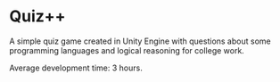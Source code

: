 # Quiz++
A simple quiz game created in Unity Engine with questions about some programming languages and logical reasoning  for college work.

Average development time: 3 hours.
